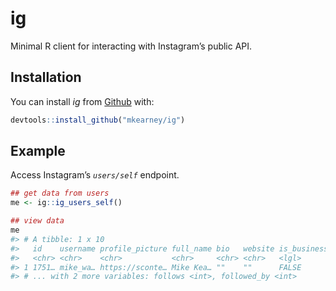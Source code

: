 
<!-- README.md is generated from README.Rmd. Please edit that file -->

# ig

Minimal R client for interacting with Instagram’s public API.

## Installation

You can install *ig* from [Github](https://github.com) with:

``` r
devtools::install_github("mkearney/ig")
```

## Example

Access Instagram’s *`users/self`* endpoint.

``` r
## get data from users
me <- ig::ig_users_self()

## view data
me
#> # A tibble: 1 x 10
#>   id    username profile_picture full_name bio   website is_business media
#>   <chr> <chr>    <chr>           <chr>     <chr> <chr>   <lgl>       <int>
#> 1 1751… mike_wa… https://sconte… Mike Kea… ""    ""      FALSE         141
#> # ... with 2 more variables: follows <int>, followed_by <int>
```

